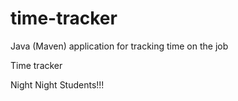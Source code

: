 # time-tracker
Java (Maven) application for tracking time on the job

Time tracker

Night Night Students!!!
